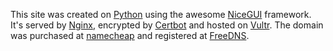 This site was created on [Python](https://www.python.org/) using the awesome [NiceGUI](https://nicegui.io/) framework. It's served by [Nginx](https://nginx.org/), encrypted by [Certbot](https://certbot.eff.org/) and hosted on [Vultr](https://www.vultr.com/). The domain was purchased at [namecheap](https://www.namecheap.com/) and registered at [FreeDNS](https://freedns.afraid.org/).